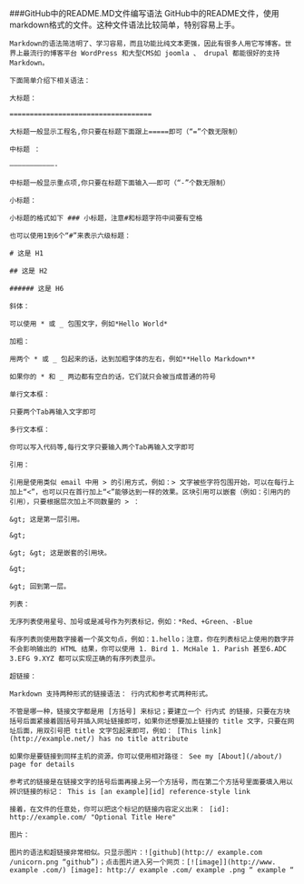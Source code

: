 ###GitHub中的README.MD文件编写语法
	GitHub中的README文件，使用markdown格式的文件。这种文件语法比较简单，特别容易上手。

	Markdown的语法简洁明了、学习容易，而且功能比纯文本更强，因此有很多人用它写博客。世界上最流行的博客平台 WordPress 和大型CMS如 joomla 、 drupal 都能很好的支持Markdown。

	下面简单介绍下相关语法：

	大标题：

	===================================

	大标题一般显示工程名,你只要在标题下面跟上=====即可（“=”个数无限制）

	中标题 ：

	———————————-

	中标题一般显示重点项,你只要在标题下面输入——即可（“-”个数无限制）

	小标题：

	小标题的格式如下 ### 小标题，注意#和标题字符中间要有空格

	也可以使用1到6个“#”来表示六级标题：

	# 这是 H1

	## 这是 H2

	###### 这是 H6

	斜体：

	可以使用 * 或 _ 包围文字，例如*Hello World*

	加粗：

	用两个 * 或 _ 包起来的话，达到加粗字体的左右，例如**Hello Markdown**

	如果你的 * 和 _ 两边都有空白的话，它们就只会被当成普通的符号

	单行文本框：

	只要两个Tab再输入文字即可

	多行文本框：

	你可以写入代码等,每行文字只要输入两个Tab再输入文字即可

	引用：

	引用是使用类似 email 中用 > 的引用方式，例如：> 文字被些字符包围开始，可以在每行上加上“<”，也可以只在首行加上“<”能够达到一样的效果。区块引用可以嵌套（例如：引用内的引用），只要根据层次加上不同数量的 > ：

	&gt; 这是第一层引用。

	&gt;

	&gt; &gt; 这是嵌套的引用块。

	&gt;

	&gt; 回到第一层。

	列表：

	无序列表使用星号、加号或是减号作为列表标记，例如：*Red、+Green、-Blue

	有序列表则使用数字接着一个英文句点，例如：1.hello；注意，你在列表标记上使用的数字并不会影响输出的 HTML 结果，你可以使用 1. Bird 1. McHale 1. Parish 甚至6.ADC 3.EFG 9.XYZ 都可以实现正确的有序列表显示。

	超链接：

	Markdown 支持两种形式的链接语法： 行内式和参考式两种形式。

	不管是哪一种，链接文字都是用 [方括号] 来标记；要建立一个 行内式 的链接，只要在方块括号后面紧接着圆括号并插入网址链接即可，如果你还想要加上链接的 title 文字，只要在网址后面，用双引号把 title 文字包起来即可，例如： [This link](http://example.net/) has no title attribute

	如果你是要链接到同样主机的资源，你可以使用相对路径： See my [About](/about/) page for details

	参考式的链接是在链接文字的括号后面再接上另一个方括号，而在第二个方括号里面要填入用以辨识链接的标记： This is [an example][id] reference-style link

	接着，在文件的任意处，你可以把这个标记的链接内容定义出来： [id]: http://example.com/ "Optional Title Here"

	图片：

	图片的语法和超链接非常相似。只显示图片：![github](http:// example.com /unicorn.png “github”)；点击图片进入另一个网页：[![image]](http://www. example .com/) [image]: http:// example .com/ example .png “ example “